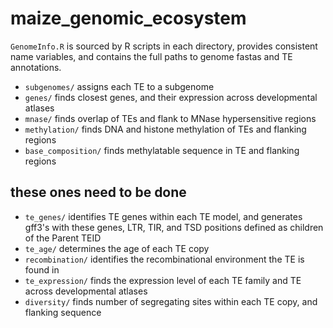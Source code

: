 # maize_genomic_ecosystem

`GenomeInfo.R` is sourced by R scripts in each directory, provides consistent name variables, and contains the full paths to genome fastas and TE annotations.


- `subgenomes/` assigns each TE to a subgenome
- `genes/` finds closest genes, and their expression across developmental atlases
- `mnase/` finds overlap of TEs and flank to MNase hypersensitive regions
- `methylation/` finds DNA and histone methylation of TEs and flanking regions
- `base_composition/` finds methylatable sequence in TE and flanking regions

## these ones need to be done

- `te_genes/` identifies TE genes within each TE model, and generates gff3's with these genes, LTR, TIR, and TSD positions defined as children of the Parent TEID
- `te_age/` determines the age of each TE copy
- `recombination/` identifies the recombinational environment the TE is found in
- `te_expression/` finds the expression level of each TE family and TE across developmental atlases
- `diversity/` finds number of segregating sites within each TE copy, and flanking sequence

